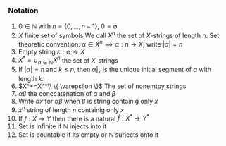 ### Notation
1. $0\in\mathbb{N}$ with $n=\{ 0,\dots,n-1 \}$, $0=\emptyset$
2. $X$ finite set of symbols
   We call $X^n$ the set of $X$-strings of length $n$.
   Set theoretic convention:
   $\alpha\in X^n\implies \alpha:n\to X$; write $|\alpha|=n$
3. Empty string $\varepsilon : \emptyset\to X$
4. $X^*=\cup_{n\in \mathbb{N}}X^n$ the set of $X$-strings
5. If $|\alpha|=n$ and $k\leq n$, then $\alpha|_{k}$ is the unique initial segment of $\alpha$ with length $k$.
6. $X^+=X^*\\ \{ \varepsilon \}$ The set of nonemtpy strings
7. $\alpha \beta$ the conccatenation of $\alpha$ and $\beta$ 
8. Write $\alpha x$ for $\alpha \beta$ when $\beta$ is string containig only $x$ 
9. $x^n$ string of length $n$ containig only $x$ 
10. If $f:X\to Y$ then there is a natural $\hat{f}:X^*\to Y^*$
11. Set is infinite if $\mathbb{N}$ injects into it
12. Set is countable if its empty or $\mathbb{N}$ surjects onto it
